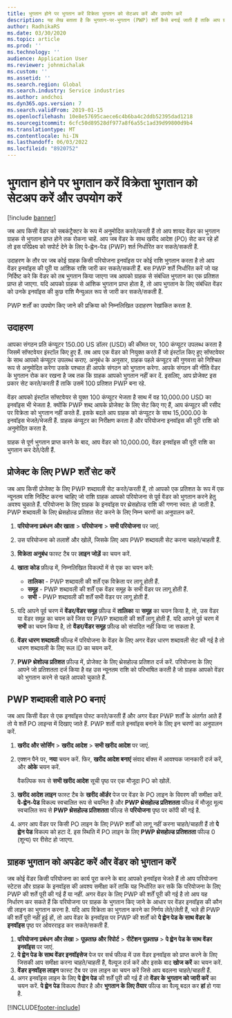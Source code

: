 ```yaml
---
title: भुगतान होने पर भुगतान करें विक्रेता भुगतान को सेटअप करें और उपयोग करें
description: यह लेख बताता है कि भुगतान-पर-भुगतान (PWP) शर्तें कैसे बनाई जाती हैं ताकि आप ग्राहक भुगतानों के आधार पर आंशिक विक्रेता भुगतान जारी कर सकें।
author: RadhikaRS
ms.date: 03/30/2020
ms.topic: article
ms.prod: ''
ms.technology: ''
audience: Application User
ms.reviewer: johnmichalak
ms.custom: ''
ms.assetid: ''
ms.search.region: Global
ms.search.industry: Service industries
ms.author: andchoi
ms.dyn365.ops.version: 7
ms.search.validFrom: 2019-01-15
ms.openlocfilehash: 10e8e57695caece6c4b6ba4c2ddb52395dad1218
ms.sourcegitcommit: 6cfc50d89528df977a8f6a55c1ad39d99800d9b4
ms.translationtype: MT
ms.contentlocale: hi-IN
ms.lasthandoff: 06/03/2022
ms.locfileid: "8920752"
---
```

# <a name="set-up-and-use-pay-when-paid-vendor-payments"></a>भुगतान होने पर भुगतान करें विक्रेता भुगतान को सेटअप करें और उपयोग करें

[!include [banner](../includes/banner.md)]

जब आप किसी वेंडर को सबकंट्रैक्टर के रूप में अनुमोदित करते/करती हैं तो आप शायद वेंडर का भुगतान ग्राहक से भुगतान प्राप्त होने तक रोकना चाहें. आप जब वेंडर के साथ खरीद आदेश (PO) सेट कर रहे हों तो इस परिप्रेक्ष्य को सपोर्ट देने के लिए पे-ह्वेन-पेड (PWP) शर्त निर्धारित कर सकते/सकती हैं.

उदाहरण के तौर पर जब कोई ग्राहक किसी परियोजना इनवॉइस पर कोई राशि भुगतान करता है तो आप वेंडर इनवॉइस की पूरी या आंशिक राशि जारी कर सकते/सकती हैं. बस PWP शर्ते निर्धारित करें जो यह निर्दिष्ट करे कि वेंडर को तब भुगतान किया जाएगा जब आपको ग्राहक से संबंधित भुगतान का एक प्रतिशत प्राप्त हो जाएगा. यदि आपको ग्राहक से आंशिक भुगतान प्राप्त होता है, तो आप भुगतान के लिए संबंधित वेंडर को उनके इनवॉइस की कुछ राशि मैन्युअल रूप से जारी कर सकते/सकती हैं.

PWP शर्तों का उपयोग किए जाने की प्रक्रिया को निम्नलिखित उदाहरण रेखांकित करता है.

## <a name="example"></a>उदाहरण

आपका संगठन प्रति कंप्यूटर 150.00 US डॉलर (USD) की कीमत पर, 100 कंप्यूटर उपलब्ध करता है जिसमें सॉफ्टवेयर इंस्टॉल किए हुए हैं. तब आप एक वेंडर को नियुक्त करते हैं जो इंस्टॉल किए हुए सॉफ्टवेयर के साथ आपको कंप्यूटर उपलब्ध कराए. अनुबंध के अनुसार, ग्राहक पहले कंप्यूटर की गुणवत्ता को निश्चित रूप से अनुमोदित करेगा उसके पश्चात ही आपके संगठन को भुगतान करेगा. आपके संगठन की नीति वेंडर के भुगतान रोक कर रखना है जब तक कि ग्राहक आपको भुगतान नहीं कर दें. इसलिए, आप प्रोजेक्ट इस प्रकार सेट करते/करती हैं ताकि उसमें 100 प्रतिशत PWP बना रहे.

वेंडर आपको इंस्टॉल सॉफ्टवेयर से युक्त 100 कंप्यूटर भेजता है साथ में वह 10,000.00 USD का इनवॉइस भी भेजता है. क्योंकि PWP शब्द आपके प्रोजेक्ट के लिए सेट किए गए हैं, आप कंप्यूटर की रसीद पर विक्रेता को भुगतान नहीं करते हैं. इसके बदले आप ग्राहक को कंप्यूटर के साथ 15,000.00 के इनवॉइस भेजते/भेजती हैं. ग्राहक कंप्यूटर का निरीक्षण करता है और परियोजना इनवॉइस की पूरी राशि को अनुमोदित करता है.

ग्राहक से पूर्ण भुगतान प्राप्त करने के बाद, आप वेंडर को 10,000.00, वेंडर इनवॉइस की पूरी राशि का भुगतान कर देते/देती हैं.

## <a name="set-up-pwp-terms-for-a-project"></a>प्रोजेक्ट के लिए PWP शर्तें सेट करें

जब आप किसी प्रोजेक्ट के लिए PWP शब्दावली सेट करते/करती हैं, तो आपको एक प्रतिशत के रूप में एक न्यूनतम राशि निर्दिष्ट करना चाहिए जो राशि ग्राहक आपको परियोजना से पूर्व वेंडर को भुगतान करने हेतु अवश्य चुकाते हैं. परियोजना के लिए ग्राहक के इनवॉइस पर थ्रेसहोल्ड राशि की गणना स्वत: हो जाती है. PWP शब्दावली के लिए थ्रेसहोल्ड प्रतिशत सेट करने के लिए निम्न चरणों का अनुपालन करें.

1. **परियोजना प्रबंधन और खाता** \> **परियोजना** \> **सभी परियोजना** पर जाएं.
2. उस परियोजना को तलाशें और खोलें, जिसके लिए आप PWP शब्दावली सेट करना चाहते/चाहती हैं.
3. **विक्रेता अनुबंध** फास्ट टैब पर **लाइन जोड़ें** का चयन करें.
3. **खाता कोड** फ़ील्ड में, निम्नलिखित विकल्पों में से एक का चयन करें:

    - **तालिका** - PWP शब्दावली की शर्तें एक विक्रेता पर लागू होती हैं.
    - **समूह** - PWP शब्दावली की शर्तें एक वेंडर समूह के सभी वेंडर पर लागू होती हैं.
    - **सभी** - PWP शब्दावली की शर्तें सभी वेंडर पर लागू होती हैं.

4. यदि आपने पूर्व चरण में **वेंडर/वेंडर समूह** फ़ील्ड में **तालिका** या **समूह** का चयन किया है, तो, उस वेंडर या वेंडर समूह का चयन करें जिस पर PWP शब्दावली की शर्तें लागू होती हैं. यदि आपने पूर्व चरण में **सभी** का चयन किया है, तो **वेंडर/वेंडर समूह** फ़ील्ड को संपादित नहीं किया जा सकता है.
5. **वेंडर धारण शब्दावली** फील्ड में परियोजना के वेंडर के लिए अगर वेंडर धारण शब्दावली सेट की गई है तो धारण शब्दावली के लिए रूल ID का चयन करें.
6. **PWP थ्रेशोल्ड प्रतिशत** फ़ील्ड में, प्रोजेक्ट के लिए थ्रेसहोल्ड प्रतिशत दर्ज करें. परियोजना के लिए आपने जो प्रतिशतता दर्ज किया है वह उस न्यूनतम राशि को परिभाषित करती है जो ग्राहक आपको वेंडर को भुगतान करने से पहले आपको चुकाते हैं.

## <a name="create-a-po-that-has-pwp-terms"></a>PWP शब्दावली वाले PO बनाएं

जब आप किसी वेंडर से एक इनवॉइस पोस्ट करते/करती हैं और अगर वेंडर PWP शर्तों के अंतर्गत आते हैं तो ये शर्ते PO लाइन्स में दिखाए जाते हैं. PWP शर्तो वाले इनवॉइस बनाने के लिए इन चरणों का अनुपालन करें.

1. **खरीद और सोर्सिंग** \> **खरीद आदेश** \> **सभी खरीद आदेश** पर जाएं.
2. एक्शन पैने पर, **नया** चयन करें. फिर, **खरीद आदेश बनाएं** संवाद बॉक्स में आवश्यक जानकारी दर्ज करें, और **ओके** चयन करें.

    वैकल्पिक रूप से **सभी खरीद आदेश** सूची पृष्ठ पर एक मौजूदा PO को खोलें.

4. **खरीद आदेश लाइन** फास्ट टैब के **खरीद ऑर्डर** पेज पर वेंडर के PO लाइन के विवरण की समीक्षा करें. **पे-ह्वेन-पेड** विकल्प स्वचालित रूप से चयनित है और **PWP थ्रेसहोल्ड प्रतिशतता** फील्ड में मौजूद मूल्य स्वचालित रूप से **PWP थ्रेसहोल्ड प्रतिशतता** फील्ड से **परियोजना** पृष्ठ पर कॉपी की गई है.
6. अगर आप वेंडर पर किसी PO लाइन के लिए PWP शर्तों को लागू नहीं करना चाहते/चाहती हैं तो **पे ह्वेन पेड** विकल्प को हटा दें. इस स्थिति में PO लाइन के लिए **PWP थ्रेसहोल्ड प्रतिशतता** फील्ड 0 (शून्य) पर रीसेट हो जाएगा.

## <a name="update-a-customer-payment-and-pay-the-vendor"></a>ग्राहक भुगतान को अपडेट करें और वेंडर को भुगतान करें

जब कोई वेंडर किसी परियोजना का कार्य पूरा करने के बाद आपको इनवॉइस भेजते हैं तो आप परियोजना स्टेटस और ग्राहक के इनवॉइस की अवश्य समीक्षा करें ताकि यह निर्धारित कर सकें कि परियोजना के लिए PWP की शर्ते पूरी की गई हैं या नहीं. अगर वेंडर के लिए PWP की शर्तें पूरी की गई है तो आप यह निर्धारण कर सकते हैं कि परियोजना पर ग्राहक के भुगतान किए जाने के आधार पर वेंडर इनवॉइस की कौन सी लाइन का भुगतान करना है. यदि आप विक्रेता का भुगतान करने का निर्णय लेते/लेती हैं, भले ही PWP की शर्तें पूरी नहीं हुई हों, तो आप वेंडर के इनवॉइस पर PWP की शर्तों को **पे ह्वेन पेड के साथ वेंडर के इनवॉइस** पृष्ठ पर ओवरराइड कर सकते/सकती हैं.

1. **परियोजना प्रबंधन और लेखा** \> **पूछताछ और रिपोर्ट** \> **रीटेंशन पूछताछ** \> **पे ह्वेन पेड के साथ वेंडर इनवॉइस** पर जाएं.
2. **पे ह्वेन पेड के साथ वेंडर इनवॉइसेज** पेज पर सर्च फील्ड में उस वेंडर इनवॉइस को प्राप्त करने के लिए जिसकी आप समीक्षा करना चाहते/चाहती हैं, वैल्यूज दर्ज करें और इसके बाद **खोज करें** का चयन करें.
3. **वेंडर इनवॉइस लाइन** फास्ट टैब पर उस लाइन का चयन करें जिसे आप बदलना चाहते/चाहती हैं.
4. अगर इनवॉइस लाइन के लिए **पे ह्वेन पेड** की शर्तें पूरी की गई हैं तो **वेंडर के भुगतान को जारी करें** का चयन करें. **पे ह्वेन पेड** विकल्प तैयार है और **भुगतान के लिए तैयार** फील्ड का वैल्यू बदल कर **हां** हो गया है.


[!INCLUDE[footer-include](../includes/footer-banner.md)]